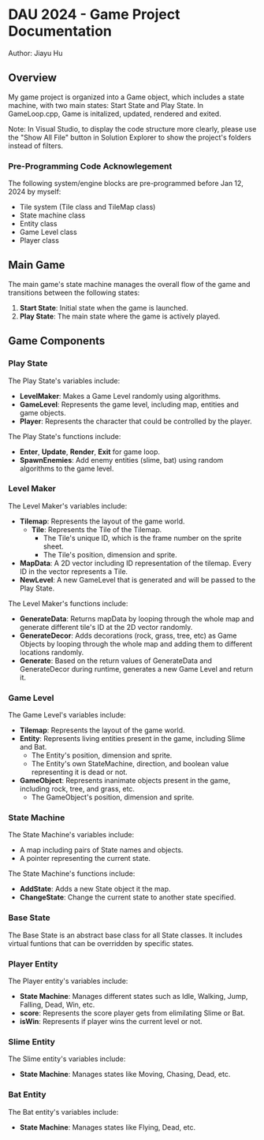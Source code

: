 # DAU 2024 - Game Project Documentation

Author: Jiayu Hu

## Overview

My game project is organized into a Game object, which includes a state machine, with two main states: Start State and Play State. In GameLoop.cpp, Game is initalized, updated, rendered and exited.

Note: In Visual Studio, to display the code structure more clearly, please use the "Show All File" button in Solution Explorer to show the project's folders instead of filters.

### Pre-Programming Code Acknowlegement
The following system/engine blocks are pre-programmed before Jan 12, 2024 by myself: 
- Tile system (Tile class and TileMap class)
- State machine class
- Entity class
- Game Level class
- Player class

## Main Game

The main game's state machine manages the overall flow of the game and transitions between the following states:

1. **Start State**: Initial state when the game is launched.
2. **Play State**: The main state where the game is actively played.

## Game Components

### Play State

The Play State's variables include:
- **LevelMaker**: Makes a Game Level randomly using algorithms.
- **GameLevel**: Represents the game level, including map, entities and game objects.
- **Player**: Represents the character that could be controlled by the player.

The Play State's functions include:
- **Enter**, **Update**, **Render**, **Exit** for game loop.
- **SpawnEnemies**: Add enemy entities (slime, bat) using random algorithms to the game level.

### Level Maker

The Level Maker's variables include:

- **Tilemap**: Represents the layout of the game world.
    - **Tile**: Represents the Tile of the Tilemap.
        - The Tile's unique ID, which is the frame number on the sprite sheet.
        - The Tile's position, dimension and sprite.
- **MapData**: A 2D vector including ID representation of the tilemap. Every ID in the vector represents a Tile.
- **NewLevel**: A new GameLevel that is generated and will be passed to the Play State.

The Level Maker's functions include:
- **GenerateData**: Returns mapData by looping through the whole map and generate different tile's ID at the 2D vector randomly.
- **GenerateDecor**: Adds decorations (rock, grass, tree, etc) as Game Objects by looping through the whole map and adding them to different locations randomly.
- **Generate**: Based on the return values of GenerateData and GenerateDecor during runtime, generates a new Game Level and return it.

### Game Level

The Game Level's variables include:

- **Tilemap**: Represents the layout of the game world.
- **Entity**: Represents living entities present in the game, including Slime and Bat. 
    - The Entity's position, dimension and sprite. 
    - The Entity's own StateMachine, direction, and boolean value representing it is dead or not.
- **GameObject**: Represents inanimate objects present in the game, including rock, tree, and grass, etc. 
    - The GameObject's position, dimension and sprite.

### State Machine

The State Machine's variables include:

- A map including pairs of State names and objects.
- A pointer representing the current state.

The State Machine's functions include:

- **AddState**: Adds a new State object it the map.
- **ChangeState**: Change the current state to another state specified.

### Base State

The Base State is an abstract base class for all State classes. It includes virtual funtions that can be overridden by specific states.

### Player Entity

The Player entity's variables include:

- **State Machine**: Manages different states such as Idle, Walking, Jump, Falling, Dead, Win, etc.
- **score**: Represents the score player gets from elimilating Slime or Bat.
- **isWin**: Represents if player wins the current level or not.

### Slime Entity

The Slime entity's variables include:

- **State Machine**: Manages states like Moving, Chasing, Dead, etc.

### Bat Entity

The Bat entity's variables include:

- **State Machine**: Manages states like Flying, Dead, etc.